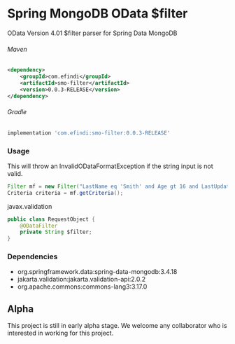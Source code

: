 # Spring MongoDB OData $filter
OData Version 4.01 $filter parser for Spring Data MongoDB

###### Maven
```xml
<dependency>
    <groupId>com.efindi</groupId>
    <artifactId>smo-filter</artifactId>
    <version>0.0.3-RELEASE</version>
</dependency>
```

###### Gradle
```groovy
implementation 'com.efindi:smo-filter:0.0.3-RELEASE'
```

### Usage
This will throw an InvalidODataFormatException if the string input is not valid.
```java
Filter mf = new Filter("LastName eq 'Smith' and Age gt 16 and LastUpdatedDate ge datetime'2017-12-28T21:48:28Z'");
Criteria criteria = mf.getCriteria();
```


javax.validation
```java
public class RequestObject {
    @ODataFilter
    private String $filter;
}
```

### Dependencies
* org.springframework.data:spring-data-mongodb:3.4.18
* jakarta.validation:jakarta.validation-api:2.0.2
* org.apache.commons:commons-lang3:3.17.0

## Alpha
This project is still in early alpha stage. We welcome any collaborator who is interested in working for this project. 